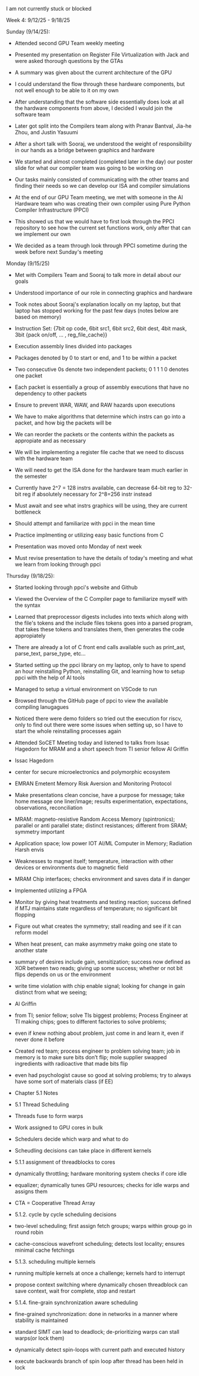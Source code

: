 I am not currently stuck or blocked

Week 4: 9/12/25 - 9/18/25 

Sunday (9/14/25): 
- Attended second GPU Team weekly meeting
- Presented my presentation on Register File Virtualization with Jack and were asked thorough questions by the GTAs

- A summary was given about the current architecture of the GPU
- I could understand the flow through these hardware components, but not well enough to be able to it on my own
- After understanding that the software side essentially does look at all the hardware components from above, I decided I would join the software team
- Later got split into the Compilers team along with Pranav Bantval, Jia-he Zhou, and Justin Yasuumi
- After a short talk with Sooraj, we understood the weight of responsibility in our hands as a bridge between graphics and hardware
- We started and almost completed (completed later in the day) our poster slide for what our compiler team was going to be working on
- Our tasks mainly consisted of communicating with the other teams and finding their needs so we can develop our ISA and compiler simulations
- At the end of our GPU Team meeting, we met with someone in the AI Hardware team who was creating their own compiler using Pure Python Compiler Infrastructure (PPCI)
- This showed us that we would have to first look through the PPCI repository to see how the current set functions work, only after that can we implement our own
- We decided as a team through look through PPCI sometime during the week before next Sunday's meeting


Monday (9/15/25)
- Met with Compilers Team and Sooraj to talk more in detail about our goals
- Understood importance of our role in connecting graphics and hardware
- Took notes about Sooraj's explanation locally on my laptop, but that laptop has stopped working for the past few days (notes below are based on memory)

- Instruction Set: {7bit op code, 6bit src1, 6bit src2, 6bit dest, 4bit mask, 3bit {pack on/off, ... , reg_file_cache}}
- Execution assembly lines divided into packages
- Packages denoted by 0 to start or end, and 1 to be within a packet
- Two consecutive 0s denote two independent packets; 0 1 1 1 0 denotes one packet
- Each packet is essentially a group of assembly executions that have no dependency to other packets
- Ensure to prevent WAR, WAW, and RAW hazards upon executions
- We have to make algorithms that determine which instrs can go into a packet, and how big the packets will be
- We can reorder the packets or the contents within the packets as appropiate and as necessary
- We will be implementing a register file cache that we need to discuss with the hardware team
- We will need to get the ISA done for the hardware team much earlier in the semester
- Currently have 2^7 = 128 instrs available, can decrease 64-bit reg to 32-bit reg if absolutely necessary for 2^8=256 instr instead
- Must await and see what instrs graphics will be using, they are current bottleneck
- Should attempt and familiarize with ppci in the mean time
- Practice implmenting or utilizing easy basic functions from C

- Presentation was moved onto Monday of next week
- Must revise presentation to have the details of today's meeting and what we learn from looking through ppci


Thursday (9/18/25):
- Started looking through ppci's website and Github
- Viewed the Overview of the C Compiler page to familiarize myself with the syntax
- Learned that preprocessor digests includes into texts which along with the file's tokens and the include files tokens goes into a parsed program, that takes these tokens and translates them, then generates the code appropiately
- There are already a lot of C front end calls available  such as print_ast, parse_text, parse_type, etc...
- Started setting up the ppci library on my laptop, only to have to spend an hour reinstalling Python, reinstalling Git, and learning how to setup ppci with the help of AI tools
- Managed to setup a virtual environment on VSCode to run
- Browsed through the GitHub page of ppci to view the available compiling lanugagues
- Noticed there were demo folders so tried out the execution for riscv, only to find out there were some issues when setting up, so I have to start the whole reinstalling processes again


- Attended SoCET Meeting today and listened to talks from Issac Hagedorn for MRAM and a short speech from TI senior fellow Al Griffin
- Issac Hagedorn
- center for secure microelectronics and polymorphic ecosystem
- EMRAN Emetent Memory Risk Aversion and Monitoring Protocol
- Make presentations clean concise, have a purpose for message; take home message one liner/image; results experimentation, expectations, observations, reconciliation
- MRAM: magneto-resistive Random Access Memory (spintronics); parallel or anti parallel state; distinct resistances; different from SRAM; symmetry important
- Application space; low power IOT AI/ML Computer in Memory; Radiation Harsh envis
- Weaknesses to magnet itself; temperature, interaction with other devices or environments due to magnetic field
- MRAM Chip interfaces; checks environment and saves data if in danger
- Implemented utilizing a FPGA
- Monitor by giving heat treatments and testing reaction; success defined if MTJ maintains state regardless of temperature; no significant bit flopping
- Figure out what creates the symmetry; stall reading and see if it can reform model
- When heat present, can make asymmetry make going one state to another state
- summary of desires include gain, sensitization; success now defined as XOR between two reads; giving up some success; whether or not bit flips depends on us or the environment
- write time violation with chip enable signal; looking for change in gain distinct from what we seeing;
- Al Griffin 
- from TI; senior fellow; solve TIs biggest problems; Process Engineer at TI making chips; goes to different factories to solve problems;
- even if knew nothing about problem, just come in and learn it, even if never done it before
- Created red team; process engineer to problem solving team; job in memory is to make sure bits don’t flip; mole supplier swapped ingredients with radioactive that made bits flip
- even had psychologist cause so good at solving problems; try to always have some sort of materials class (if EE)

- Chapter 5.1 Notes
- 5.1 Thread Scheduling
- Threads fuse to form warps
- Work assigned to GPU cores in bulk
- Schedulers decide which warp and what to do
- Scheudling decisions can take place in different kernels

- 5.1.1 assignment of threadblocks to cores
- dynamically throttling; hardware monitoring system checks if core idle
- equalizer; dynamically tunes GPU resources; checks for idle warps and assigns them
- CTA = Cooperative Thread Array

- 5.1.2. cycle by cycle scheduling decisions
- two-level scheduling; first assign fetch groups; warps within group go in round robin
- cache-conscious wavefront scheduling; detects lost locality; ensures minimal cache fetchings

- 5.1.3. scheduling multiple kernels
- running multiple kernels at once a challenge; kernels hard to interrupt
- propose context switching where dynamically chosen threadblock can save context, wait fror complete, stop and restart

- 5.1.4. fine-grain synchronization aware scheduling
- fine-grained synchronization: done in networks in a manner where stability is maintained
- standard SIMT can lead to deadlock; de-prioritizing warps can stall warps(or lock them)
- dynamically detect spin-loops with current path and executed history
- execute backwards branch of spin loop after thread has been held in lock
